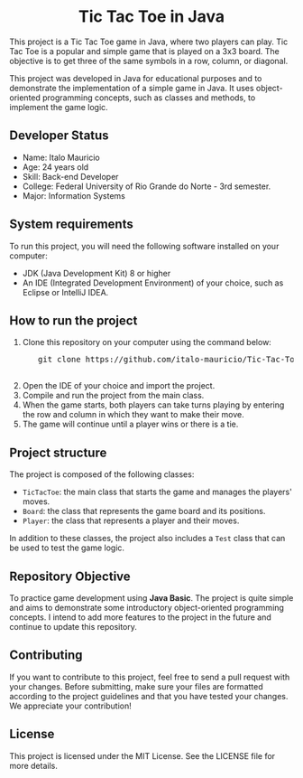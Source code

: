 <!DOCTYPE html>
<html>
  <head>
  </head>
  <body>
    <h1 align="center">Tic Tac Toe in Java</h1>
    <p>This project is a Tic Tac Toe game in Java, where two players can play. Tic Tac Toe is a popular and simple game that is played on a 3x3 board. The objective is to get three of the same symbols in a row, column, or diagonal.</p>
    <p>This project was developed in Java for educational purposes and to demonstrate the implementation of a simple game in Java. It uses object-oriented programming concepts, such as classes and methods, to implement the game logic.</p>
    <h2>Developer Status</h2>
    <p> 
    <ul><li>Name: Italo Mauricio</li>
        <li>Age: 24 years old</li>
        <li>Skill: Back-end Developer</li>
        <li>College: Federal University of Rio Grande do Norte - 3rd semester.</li>
        <li>Major: Information Systems</li>
</ul>
    </p>
    <h2>System requirements</h2>
    <p>To run this project, you will need the following software installed on your computer:</p>
    <ul>
      <li>JDK (Java Development Kit) 8 or higher</li>
      <li>An IDE (Integrated Development Environment) of your choice, such as Eclipse or IntelliJ IDEA.</li>
    </ul>
    <h2>How to run the project</h2>
    <ol>
      <li>Clone this repository on your computer using the command below:</li>
    </ol>
    <pre>
      git clone https://github.com/italo-mauricio/Tic-Tac-Toe-Java.git
    </pre>
    <ol start="2">
      <li>Open the IDE of your choice and import the project.</li>
      <li>Compile and run the project from the main class.</li>
      <li>When the game starts, both players can take turns playing by entering the row and column in which they want to make their move.</li>
      <li>The game will continue until a player wins or there is a tie.</li>
    </ol>
    <h2>Project structure</h2>
    <p>The project is composed of the following classes:</p>
    <ul>
      <li><code>TicTacToe</code>: the main class that starts the game and manages the players' moves.</li>
      <li><code>Board</code>: the class that represents the game board and its positions.</li>
      <li><code>Player</code>: the class that represents a player and their moves.</li>
    </ul>
    <p>In addition to these classes, the project also includes a <code>Test</code> class that can be used to test the game logic.</p>
    <h2>Repository Objective</h2>
    <p> To practice game development using <strong>Java Basic</strong>. The project is quite simple and aims to demonstrate some introductory object-oriented programming concepts. I intend to add more features to the project in the future and continue to update this repository.</p>
    <h2>Contributing</h2>
    <p>If you want to contribute to this project, feel free to send a pull request with your changes. Before submitting, make sure your files are formatted according to the project guidelines and that you have tested your changes. We appreciate your contribution!</p>
    <h2>License</h2>
    <p>This project is licensed under the MIT License. See the LICENSE file for more details.</p>
  </body>
</html>

